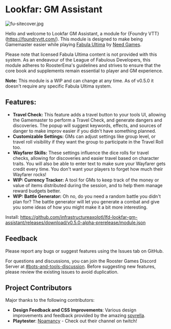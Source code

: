 # Lookfar: GM Assistant

![fu-sitecover.jpg](https://trello.com/1/cards/64db0994c4a8791322c8b2e2/attachments/64f476a7f1dc332714f44c8c/download/fu-sitecover.jpg)

Hello and welcome to Lookfar GM Assistant, a module for {Foundry VTT}(<https://foundryvtt.com/>). This module is designed to make being Gamemaster easier while playing [Fabula Ultima](https://www.needgames.it/fabula-ultima-en/) by [Need Games](https://www.needgames.it/).

Please note that licensed Fabula Ultima content is not provided with this system. As an endeavour of the League of Fabulous Developers, this module adheres to RoosterEma's guidelines and strives to ensure that the core book and supplements remain essential to player and GM experience.

**Note:** This module is a WIP and can change at any time. As of v0.5.0 it doesn't require any specific Fabula Ultima system.

## Features:

- **Travel Check:** This feature adds a travel button to your tools UI, allowing the Gamemaster to perform a Travel Check, and generate dangers and discoveries. The popup will suggest keywords, effects, and sources of danger to make improv easier if you didn't have something planned.
- **Customizable Settings:** GMs can adjust settings like group level, or travel roll visibility if they want the group to participate in the Travel Roll too.
- **Wayfarer Skills:** These settings influence the dice rolls for travel checks, allowing for discoveries and easier travel based on character traits. You will also be able to enter text to make sure your Wayfarer gets credit every time. You don't want your players to forget how much their Wayfarer rocks!
- **WIP: Currency Tracker:** A tool for GMs to keep track of the money or value of items distributed during the session, and to help them manage reward budgets better.
- **WIP: Battle Generator:** Oh no, do you need a random battle you didn't plan for? The battle generator will let you generate a combat and give you some ideas of how you might make it a bit more interesting.

Install: https://github.com/infrastructureaxolotl/lfd-lookfar-gm-assistant/releases/download/v0.5.0-alpha-prerelease/module.json

## Feedback

Please report any bugs or suggest features using the Issues tab on GitHub.

For questions and discussions, you can join the Rooster Games Discord Server at [#bots-and-tools-discussion](https://discord.com/channels/447159961491865610/1034111889740943470 "‌"). Before suggesting new features, please review the existing issues to avoid duplication.

## Project Contributors

Major thanks to the following contributors:

- **Design Feedback and CSS Improvements**: Various design improvements and feedback provided by the amazing [spyrella](https://github.com/spyrella).
- **Playtester**: [Noamancy](https://www.twitch.tv/unh0lygrail) - Check out their channel on twitch!
